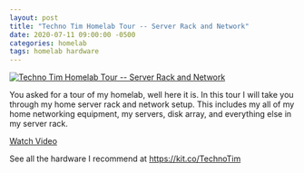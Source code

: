 ```yaml
---
layout: post
title: "Techno Tim Homelab Tour -- Server Rack and Network"
date: 2020-07-11 09:00:00 -0500
categories: homelab
tags: homelab hardware
---
```


[![Techno Tim Homelab Tour -- Server Rack and Network](https://img.youtube.com/vi/23jbcw_n20I/0.jpg)](https://www.youtube.com/watch?v=23jbcw_n20I "Techno Tim Homelab Tour -- Server Rack and Network")

You asked for a tour of my homelab, well here it is.  In this tour I will take you through my home server rack and network setup.  This includes my all of my home networking  equipment, my servers, disk array, and everything else in my server rack.

[Watch Video](https://www.youtube.com/watch?v=23jbcw_n20I)

See all the hardware I recommend at <https://kit.co/TechnoTim>
